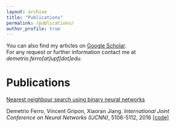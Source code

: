 ```yaml
---
layout: archive
title: "Publications"
permalink: /publications/
author_profile: true
---
```


You can also find my articles on [Google Scholar](https://scholar.google.com/citations?user=B_somIgAAAAJ&hl=en).  
For any request or further information contact me at *demetrio.ferro[at]upf[dot]edu*.  

Publications
=====

[Nearest neighbour search using binary neural networks](https://ieeexplore.ieee.org/abstract/document/7727873/)

Demetrio Ferro, Vincent Gripon, Xiaoran Jiang. *International Joint Conference on Neural Networks (IJCNN)*, 5106-5112, 2016
[[code]](https://gin.g-node.org/56Fe/Nearest-Neighbour-Search-Neural-Networks-Product-Quantization)
